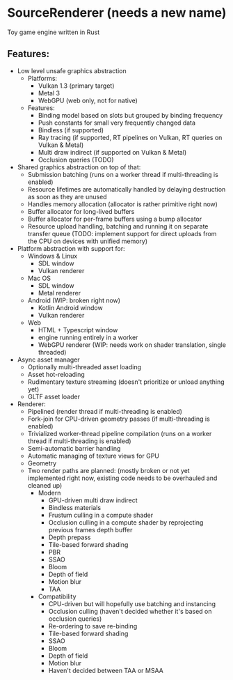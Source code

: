 # SourceRenderer (needs a new name)
Toy game engine written in Rust

## Features:
* Low level unsafe graphics abstraction
  * Platforms:
    * Vulkan 1.3 (primary target)
    * Metal 3
    * WebGPU (web only, not for native)
  * Features:
    * Binding model based on slots but grouped by binding frequency
    * Push constants for small very frequently changed data
    * Bindless (if supported)
    * Ray tracing (if supported, RT pipelines on Vulkan, RT queries on Vulkan & Metal)
    * Multi draw indirect (if supported on Vulkan & Metal)
    * Occlusion queries (TODO)
* Shared graphics abstraction on top of that:
    * Submission batching (runs on a worker thread if multi-threading is enabled)
    * Resource lifetimes are automatically handled by delaying destruction as soon as they are unused
    * Handles memory allocation (allocator is rather primitive right now)
    * Buffer allocator for long-lived buffers
    * Buffer allocator for per-frame buffers using a bump allocator
    * Resource upload handling, batching and running it on separate transfer queue (TODO: implement support for direct uploads from the CPU on devices with unified memory)
* Platform abstraction with support for:
  * Windows & Linux
    * SDL window
    * Vulkan renderer
  * Mac OS
    * SDL window
    * Metal renderer
  * Android (WIP: broken right now)
    * Kotlin Android window
    * Vulkan renderer
  * Web
    * HTML + Typescript window
    * engine running entirely in a worker
    * WebGPU renderer (WIP: needs work on shader translation, single threaded)
* Async asset manager
  * Optionally multi-threaded asset loading
  * Asset hot-reloading
  * Rudimentary texture streaming (doesn't prioritize or unload anything yet)
  * GLTF asset loader
* Renderer:
    * Pipelined (render thread if multi-threading is enabled)
    * Fork-join for CPU-driven geometry passes (if multi-threading is enabled)
    * Trivialized worker-thread pipeline compilation (runs on a worker thread if multi-threading is enabled)
    * Semi-automatic barrier handling
    * Automatic managing of texture views for GPU
    * Geometry
    * Two render paths are planned: (mostly broken or not yet implemented right now, existing code needs to be overhauled and cleaned up)
      * Modern
        * GPU-driven multi draw indirect
        * Bindless materials
        * Frustum culling in a compute shader
        * Occlusion culling in a compute shader by reprojecting previous frames depth buffer
        * Depth prepass
        * Tile-based forward shading
        * PBR
        * SSAO
        * Bloom
        * Depth of field
        * Motion blur
        * TAA
      * Compatibility
        * CPU-driven but will hopefully use batching and instancing
        * Occlusion culling (haven't decided whether it's based on occlusion queries)
        * Re-ordering to save re-binding
        * Tile-based forward shading
        * SSAO
        * Bloom
        * Depth of field
        * Motion blur
        * Haven't decided between TAA or MSAA
